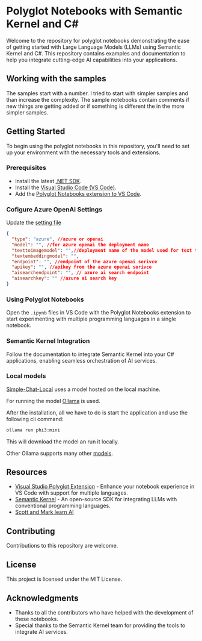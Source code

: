 # Polyglot Notebooks with Semantic Kernel and C#

Welcome to the repository for polyglot notebooks demonstrating the ease of getting started with Large Language Models (LLMs) using Semantic Kernel and C#. This repository contains examples and documentation to help you integrate cutting-edge AI capabilities into your applications.

## Working with the samples

The samples start with a number. I tried to start with simpler samples and than increase the complexity. The sample notebooks contain comments if new things are getting added  or if something is different the in the more simpler samples.


## Getting Started

To begin using the polyglot notebooks in this repository, you'll need to set up your environment with the necessary tools and extensions.

### Prerequisites

- Install the latest [.NET SDK](https://dotnet.microsoft.com/en-us/download).
- Install the [Visual Studio Code (VS Code)](https://code.visualstudio.com/Download).
- Add the [Polyglot Notebooks extension to VS Code](https://marketplace.visualstudio.com/items?itemName=ms-dotnettools.dotnet-interactive-vscode).

### Cofigure Azure OpenAi Settings

Update the [setting file](https://github.com/nampacx/CSharp_AI_Intro/blob/main/src/config/settings.json%20-%20sample)

```json
{
  "type": "azure", //azure or openai 
  "model": "", //for azure openai the deployment name
  "texttoimagemodel": "",//deployment name of the model used for text to image
  "textembeddingmodel": "",
  "endpoint": "", //endpoint of the azure openai serivce
  "apikey": "", //apikey from the azure openai serivce
  "aisearchendpoint": "", // azure ai search endpoint
  "aisearchkey": "" //azure ai search key
}
```

### Using Polyglot Notebooks

Open the `.ipynb` files in VS Code with the Polyglot Notebooks extension to start experimenting with multiple programming languages in a single notebook.

### Semantic Kernel Integration

Follow the documentation to integrate Semantic Kernel into your C# applications, enabling seamless orchestration of AI services.

### Local models

[Simple-Chat-Local](https://github.com/nampacx/CSharp_AI_Intro/blob/main/src/07-Simple-Chat-Local.ipynb) uses a model hosted on the local machine.

For running the model [Ollama](https://ollama.com/) is used.

After the installation, all we have to do is start the application and use the following cli command:
```bash
ollama run phi3:mini
```

This will download the model an run it locally.

Other Ollama supports many other [models](https://ollama.com/library).

## Resources

- [Visual Studio Polyglot Extension](https://marketplace.visualstudio.com/items?itemName=ms-dotnettools.dotnet-interactive-vscode) - Enhance your notebook experience in VS Code with support for multiple languages.
- [Semantic Kernel](https://github.com/microsoft/semantic-kernel) - An open-source SDK for integrating LLMs with conventional programming languages.
- [Scott and Mark learn AI](https://youtu.be/KKWPSkYN3vw?si=vhPOOex1L-voTsdA)

## Contributing

Contributions to this repository are welcome.

## License

This project is licensed under the MIT License.


## Acknowledgments

- Thanks to all the contributors who have helped with the development of these notebooks.
- Special thanks to the Semantic Kernel team for providing the tools to integrate AI services.
